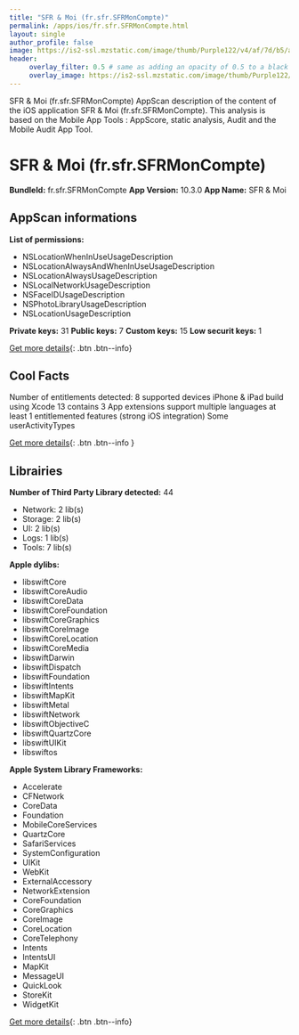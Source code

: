 ```yaml
---
title: "SFR & Moi (fr.sfr.SFRMonCompte)"
permalink: /apps/ios/fr.sfr.SFRMonCompte.html
layout: single
author_profile: false
image: https://is2-ssl.mzstatic.com/image/thumb/Purple122/v4/af/7d/b5/af7db5c4-7654-96ce-4a4f-9c13a670ccaf/AppIcon-0-0-1x_U007emarketing-0-0-0-7-0-0-sRGB-0-0-0-GLES2_U002c0-512MB-85-220-0-0.png/512x512bb.jpg
header: 
     overlay_filter: 0.5 # same as adding an opacity of 0.5 to a black background
     overlay_image: https://is2-ssl.mzstatic.com/image/thumb/Purple122/v4/af/7d/b5/af7db5c4-7654-96ce-4a4f-9c13a670ccaf/AppIcon-0-0-1x_U007emarketing-0-0-0-7-0-0-sRGB-0-0-0-GLES2_U002c0-512MB-85-220-0-0.png/512x512bb.jpg
---
```

SFR & Moi (fr.sfr.SFRMonCompte) AppScan description of the content of the iOS application SFR & Moi (fr.sfr.SFRMonCompte). This analysis is based on the Mobile App Tools : AppScore, static analysis, Audit and the Mobile Audit App Tool.

# SFR & Moi (fr.sfr.SFRMonCompte)

**BundleId:** fr.sfr.SFRMonCompte
**App Version:** 10.3.0
**App Name:** SFR & Moi


## AppScan informations 

**List of permissions:** 
- NSLocationWhenInUseUsageDescription
- NSLocationAlwaysAndWhenInUseUsageDescription
- NSLocationAlwaysUsageDescription
- NSLocalNetworkUsageDescription
- NSFaceIDUsageDescription
- NSPhotoLibraryUsageDescription
- NSLocationUsageDescription
  
  
**Private keys:** 31
**Public keys:** 7
**Custom keys:** 15
**Low securit keys:** 1
  
[Get more details](/pricing.html){: .btn .btn--info}

## Cool Facts

Number of entitlements detected: 8
supported devices iPhone & iPad
build using Xcode 13
contains 3 App extensions
support multiple languages
at least 1 entitlemented features (strong iOS integration)
Some userActivityTypes
  
[Get more details](/pricing.html){: .btn .btn--info }

## Librairies 
**Number of Third Party Library detected:** 44
- Network: 2 lib(s)
- Storage: 2 lib(s)
- UI: 2 lib(s)
- Logs: 1 lib(s)
- Tools: 7 lib(s)


**Apple dylibs:**
- libswiftCore
- libswiftCoreAudio
- libswiftCoreData
- libswiftCoreFoundation
- libswiftCoreGraphics
- libswiftCoreImage
- libswiftCoreLocation
- libswiftCoreMedia
- libswiftDarwin
- libswiftDispatch
- libswiftFoundation
- libswiftIntents
- libswiftMapKit
- libswiftMetal
- libswiftNetwork
- libswiftObjectiveC
- libswiftQuartzCore
- libswiftUIKit
- libswiftos


**Apple System Library Frameworks:**
- Accelerate
- CFNetwork
- CoreData
- Foundation
- MobileCoreServices
- QuartzCore
- SafariServices
- SystemConfiguration
- UIKit
- WebKit
- ExternalAccessory
- NetworkExtension
- CoreFoundation
- CoreGraphics
- CoreImage
- CoreLocation
- CoreTelephony
- Intents
- IntentsUI
- MapKit
- MessageUI
- QuickLook
- StoreKit
- WidgetKit


  
[Get more details](/pricing.html){: .btn .btn--info}

